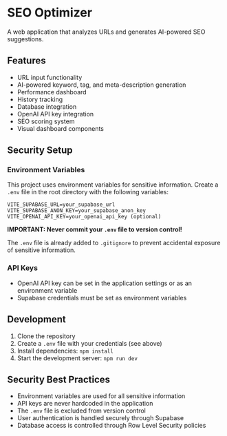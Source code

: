# SEO Optimizer

A web application that analyzes URLs and generates AI-powered SEO suggestions.

## Features

- URL input functionality
- AI-powered keyword, tag, and meta-description generation
- Performance dashboard
- History tracking
- Database integration
- OpenAI API key integration
- SEO scoring system
- Visual dashboard components

## Security Setup

### Environment Variables

This project uses environment variables for sensitive information. Create a `.env` file in the root directory with the following variables:

```
VITE_SUPABASE_URL=your_supabase_url
VITE_SUPABASE_ANON_KEY=your_supabase_anon_key
VITE_OPENAI_API_KEY=your_openai_api_key (optional)
```

**IMPORTANT: Never commit your `.env` file to version control!**

The `.env` file is already added to `.gitignore` to prevent accidental exposure of sensitive information.

### API Keys

- OpenAI API key can be set in the application settings or as an environment variable
- Supabase credentials must be set as environment variables

## Development

1. Clone the repository
2. Create a `.env` file with your credentials (see above)
3. Install dependencies: `npm install`
4. Start the development server: `npm run dev`

## Security Best Practices

- Environment variables are used for all sensitive information
- API keys are never hardcoded in the application
- The `.env` file is excluded from version control
- User authentication is handled securely through Supabase
- Database access is controlled through Row Level Security policies
